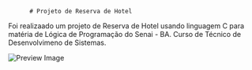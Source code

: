          # Projeto de Reserva de Hotel


Foi realizaado um projeto de Reserva de Hotel usando linguagem C para matéria de Lógica de Programação do Senai - BA. Curso de Técnico de Desenvolvimeno de Sistemas.

![Preview Image](https://user-images.githubusercontent.com/133916980/247149946-ced7421a-a055-4d81-9b82-f01cd65c920f.png)
